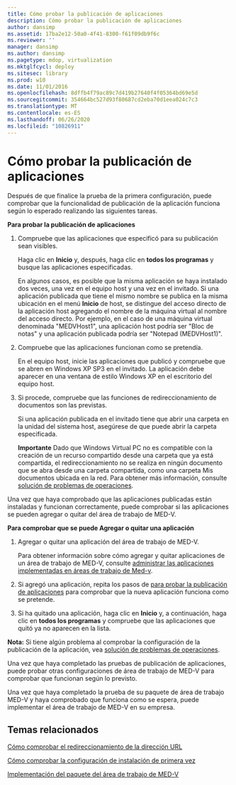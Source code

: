 ```yaml
---
title: Cómo probar la publicación de aplicaciones
description: Cómo probar la publicación de aplicaciones
author: dansimp
ms.assetid: 17ba2e12-50a0-4f41-8300-f61f09db9f6c
ms.reviewer: ''
manager: dansimp
ms.author: dansimp
ms.pagetype: mdop, virtualization
ms.mktglfcycl: deploy
ms.sitesec: library
ms.prod: w10
ms.date: 11/01/2016
ms.openlocfilehash: 8dffb4f79ac89c7d419b27640f4f05364bd69e5d
ms.sourcegitcommit: 354664bc527d93f80687cd2eba70d1eea024c7c3
ms.translationtype: MT
ms.contentlocale: es-ES
ms.lasthandoff: 06/26/2020
ms.locfileid: "10826911"
---
```

# Cómo probar la publicación de aplicaciones


Después de que finalice la prueba de la primera configuración, puede comprobar que la funcionalidad de publicación de la aplicación funciona según lo esperado realizando las siguientes tareas.

<a href="" id="bkmk-apppub"></a>**Para probar la publicación de aplicaciones**

1.  Compruebe que las aplicaciones que especificó para su publicación sean visibles.

    Haga clic en **Inicio** y, después, haga clic en **todos los programas** y busque las aplicaciones especificadas.

    En algunos casos, es posible que la misma aplicación se haya instalado dos veces, una vez en el equipo host y una vez en el invitado. Si una aplicación publicada que tiene el mismo nombre se publica en la misma ubicación en el menú **Inicio** de host, se distingue del acceso directo de la aplicación host agregando el nombre de la máquina virtual al nombre del acceso directo. Por ejemplo, en el caso de una máquina virtual denominada "MEDVHost1", una aplicación host podría ser "Bloc de notas" y una aplicación publicada podría ser "Notepad (MEDVHost1)".

2.  Compruebe que las aplicaciones funcionan como se pretendía.

    En el equipo host, inicie las aplicaciones que publicó y compruebe que se abren en Windows XP SP3 en el invitado. La aplicación debe aparecer en una ventana de estilo Windows XP en el escritorio del equipo host.

3.  Si procede, compruebe que las funciones de redireccionamiento de documentos son las previstas.

    Si una aplicación publicada en el invitado tiene que abrir una carpeta en la unidad del sistema host, asegúrese de que puede abrir la carpeta especificada.

    **Importante**  Dado que Windows Virtual PC no es compatible con la creación de un recurso compartido desde una carpeta que ya está compartida, el redireccionamiento no se realiza en ningún documento que se abra desde una carpeta compartida, como una carpeta Mis documentos ubicada en la red. Para obtener más información, consulte [solución de problemas de operaciones](operations-troubleshooting-medv2.md).

Una vez que haya comprobado que las aplicaciones publicadas están instaladas y funcionan correctamente, puede comprobar si las aplicaciones se pueden agregar o quitar del área de trabajo de MED-V.

**Para comprobar que se puede Agregar o quitar una aplicación**

1.  Agregar o quitar una aplicación del área de trabajo de MED-V.

    Para obtener información sobre cómo agregar y quitar aplicaciones de un área de trabajo de MED-V, consulte [administrar las aplicaciones implementadas en áreas de trabajo de Med-v](managing-applications-deployed-to-med-v-workspaces.md).

2.  Si agregó una aplicación, repita los pasos de [para probar la publicación de aplicaciones](#bkmk-apppub) para comprobar que la nueva aplicación funciona como se pretende.

3.  Si ha quitado una aplicación, haga clic en **Inicio** y, a continuación, haga clic en **todos los programas** y compruebe que las aplicaciones que quitó ya no aparecen en la lista.

**Nota:**  Si tiene algún problema al comprobar la configuración de la publicación de la aplicación, vea [solución de problemas de operaciones](operations-troubleshooting-medv2.md).

Una vez que haya completado las pruebas de publicación de aplicaciones, puede probar otras configuraciones de área de trabajo de MED-V para comprobar que funcionan según lo previsto.

Una vez que haya completado la prueba de su paquete de área de trabajo MED-V y haya comprobado que funciona como se espera, puede implementar el área de trabajo de MED-V en su empresa.

## Temas relacionados

[Cómo comprobar el redireccionamiento de la dirección URL](how-to-test-url-redirection.md)

[Cómo comprobar la configuración de instalación de primera vez](how-to-verify-first-time-setup-settings.md)

[Implementación del paquete del área de trabajo de MED-V](deploying-the-med-v-workspace-package.md)

 

 





